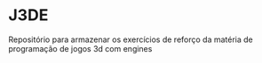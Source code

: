 # J3DE
Repositório para armazenar os exercícios de reforço da matéria de programação de jogos 3d com engines

